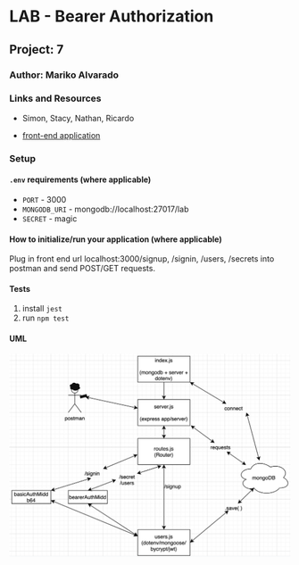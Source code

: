 # LAB - Bearer Authorization

## Project: 7

### Author: Mariko Alvarado

### Links and Resources
-  Simon, Stacy, Nathan, Ricardo

- [front-end application](https://mariko-bearer-auth.herokuapp.com/)

### Setup

#### `.env` requirements (where applicable)


- `PORT` - 3000
- `MONGODB_URI` - mongodb://localhost:27017/lab
- `SECRET` - magic


#### How to initialize/run your application (where applicable)

Plug in front end url localhost:3000/signup, /signin, /users, /secrets into postman and send POST/GET requests.


#### Tests

1. install `jest`
2. run `npm test` 

#### UML

![uml](lab7uml.png)